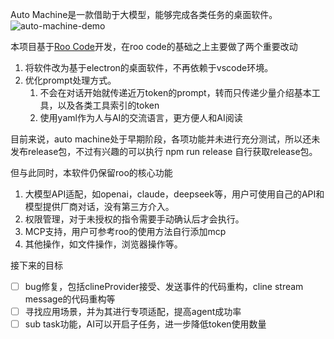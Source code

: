 Auto Machine是一款借助于大模型，能够完成各类任务的桌面软件。
![auto-machine-demo](https://github.com/user-attachments/assets/29e6d2b1-4dda-4dde-a24a-f1d80564d960)


本项目基于[Roo Code](https://github.com/RooVetGit/Roo-Code/tree/main)开发，在roo code的基础之上主要做了两个重要改动

1. 将软件改为基于electron的桌面软件，不再依赖于vscode环境。
2. 优化prompt处理方式。
   1. 不会在对话开始就传递近万token的prompt，转而只传递少量介绍基本工具，以及各类工具索引的token
   2. 使用yaml作为人与AI的交流语言，更方便人和AI阅读



目前来说，auto machine处于早期阶段，各项功能并未进行充分测试，所以还未发布release包，不过有兴趣的可以执行 npm run release 自行获取release包。

但与此同时，本软件仍保留roo的核心功能

1. 大模型API适配，如openai，claude，deepseek等，用户可使用自己的API和模型提供厂商对话，没有第三方介入。
2. 权限管理，对于未授权的指令需要手动确认后才会执行。
3. MCP支持，用户可参考roo的使用方法自行添加mcp
4. 其他操作，如文件操作，浏览器操作等。

接下来的目标

- [ ] bug修复，包括clineProvider接受、发送事件的代码重构，cline stream message的代码重构等
- [ ] 寻找应用场景，并为其进行专项适配，提高agent成功率
- [ ] sub task功能，AI可以开启子任务，进一步降低token使用数量
